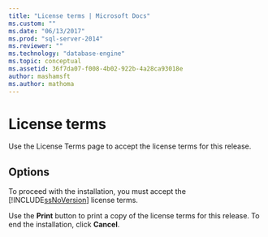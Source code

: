 ```yaml
---
title: "License terms | Microsoft Docs"
ms.custom: ""
ms.date: "06/13/2017"
ms.prod: "sql-server-2014"
ms.reviewer: ""
ms.technology: "database-engine"
ms.topic: conceptual
ms.assetid: 36f7da07-f008-4b02-922b-4a28ca93018e
author: mashamsft
ms.author: mathoma
---
```

# License terms
  Use the License Terms page to accept the license terms for this release.  
  
## Options  
 To proceed with the installation, you must accept the [!INCLUDE[ssNoVersion](../../includes/ssnoversion-md.md)] license terms.  
  
 Use the **Print** button to print a copy of the license terms for this release. To end the installation, click **Cancel**.  
  
  
